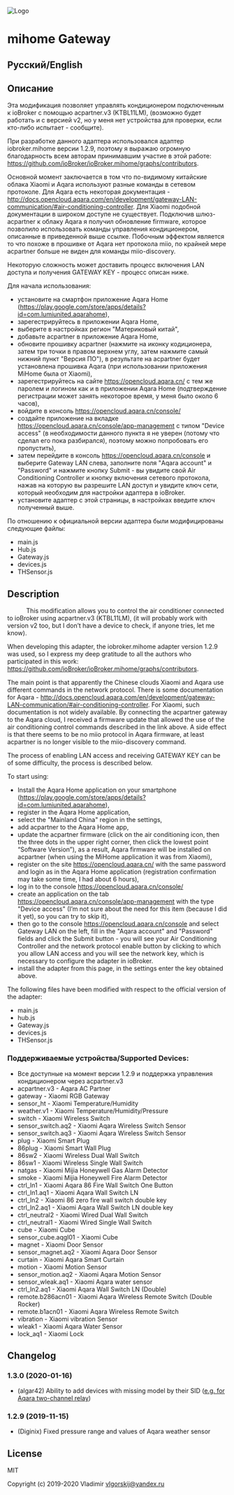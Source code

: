 ![Logo](admin/mihome.png)
# mihome Gateway

## Русский/English

## Описание
        
  Эта модификация  позволяет управлять кондиционером подключенным к ioBroker с помощью acpartner.v3 (KTBL11LM), (возможно будет работать и с версией v2, но у меня нет устройства для проверки, если кто-либо испытает - сообщите).
  
  При разработке данного адаптера использовался адаптер iobroker.mihome версии 1.2.9, поэтому я выражаю огромную благодарность всем авторам принимавшим участие в этой работе: https://github.com/ioBroker/ioBroker.mihome/graphs/contributors.
  
  Основной момент заключается в том что по-видимому китайские облака Xiaomi и Aqara используют разные команды в сетевом протоколе. Для Aqara есть некоторая документация - http://docs.opencloud.aqara.com/en/development/gateway-LAN-communication/#air-conditioning-controller. Для Xiaomi подобной документации в широком доступе не существует. Подключив шлюз-acpartner к облаку Aqara я получил обновление firmware, которое позволило использовать команды управления кондиционером, описанные в приведенной выше ссылке. Побочным эффектом является то что похоже в прошивке от Aqara нет протокола miio, по крайней мере acpartner больше не виден для команды miio-discovery.
  
  Некоторую сложность может доставить процесс включения LAN доступа и получения GATEWAY KEY - процесс описан ниже.
  
  Для начала использования:
  - установите на смартфон приложение Aqara Home (https://play.google.com/store/apps/details?id=com.lumiunited.aqarahome),
  - зарегестрируйтесь в приложении Aqara Home,
  - выберите в настройках регион "Материковый китай",
  - добавьте acpartner в приложение Aqara Home,
  - обновите прошивку acpartner (нажмите на иконку кодиционера, затем три точки в правом верхнем углу, затем нажмите самый нижний пункт     "Версия ПО"), в результате на acpartner будет установлена прошивка Aqara (при использовании приложения MiHome была от Xiaomi),
  - зарегестрируйтесь на сайте https://opencloud.aqara.cn/ с тем же паролем и логином как и в приложении Aqara Home (подтверждение     регистрации может занять некоторое время, у меня было около 6 часов),
  - войдите в консоль https://opencloud.aqara.cn/console/
  - создайте приложение на вкладке https://opencloud.aqara.cn/console/app-management с типом "Device access" (в необходимости данного пункта я не уверен (потому что сделал его пока разбирался), поэтому можно попробовать его пропустить),
  - затем перейдите в консоль https://opencloud.aqara.cn/console и выберите Gateway LAN слева, заполните поля "Aqara account" и "Password" и нажмите кнопку Submit - вы увидите свой Air Conditioning Controller и кнопку включения сетевого протокола, нажав на которую вы разрешите LAN доступ и увидите ключ сети, который необходим для настройки адаптера в ioBroker.
  - установите адаптер с этой страницы, в настройках введите ключ полученный выше.  
  
  По отношению к официальной версии адаптера были модифицированы следующие файлы:
  - main.js
  - Hub.js
  - Gateway.js
  - devices.js
  - THSensor.js  

## Description
        
  This modification allows you to control the air conditioner connected to ioBroker using acpartner.v3 (KTBL11LM), (it will probably work with version v2 too, but I don’t have a device to check, if anyone tries, let me know).
  
  When developing this adapter, the iobroker.mihome adapter version 1.2.9 was used, so I express my deep gratitude to all the authors who participated in this work: https://github.com/ioBroker/ioBroker.mihome/graphs/contributors.
  
  The main point is that apparently the Chinese clouds Xiaomi and Aqara use different commands in the network protocol. There is some documentation for Aqara - http://docs.opencloud.aqara.com/en/development/gateway-LAN-communication/#air-conditioning-controller. For Xiaomi, such documentation is not widely available. By connecting the acpartner gateway to the Aqara cloud, I received a firmware update that allowed the use of the air conditioning control commands described in the link above. A side effect is that there seems to be no miio protocol in Aqara firmware, at least acpartner is no longer visible to the miio-discovery command.
  
  The process of enabling LAN access and receiving GATEWAY KEY can be of some difficulty, the process is described below.
  
  To start using:
  - Install the Aqara Home application on your smartphone (https://play.google.com/store/apps/details?id=com.lumiunited.aqarahome),
  - register in the Aqara Home application,
  - select the "Mainland China" region in the settings,
  - add acpartner to the Aqara Home app,
  - update the acpartner firmware (click on the air conditioning icon, then the three dots in the upper right corner, then click the lowest point “Software Version”), as a result, Aqara firmware will be installed on acpartner (when using the MiHome application it was from Xiaomi),
  - register on the site https://opencloud.aqara.cn/ with the same password and login as in the Aqara Home application (registration confirmation may take some time, I had about 6 hours),
  - log in to the console https://opencloud.aqara.cn/console/
  - create an application on the tab https://opencloud.aqara.cn/console/app-management with the type "Device access" (I’m not sure about the need for this item (because I did it yet), so you can try to skip it),
  - then go to the console https://opencloud.aqara.cn/console and select Gateway LAN on the left, fill in the "Aqara account" and "Password" fields and click the Submit button - you will see your Air Conditioning Controller and the network protocol enable button by clicking to which you allow LAN access and you will see the network key, which is necessary to configure the adapter in ioBroker.
  - install the adapter from this page, in the settings enter the key obtained above.
  
  The following files have been modified with respect to the official version of the adapter:
  - main.js
  - hub.js
  - Gateway.js
  - devices.js
  - THSensor.js


### Поддерживаемые устройства/Supported Devices:
- Все доступные на момент версии 1.2.9 и поддержка управления кондиционером через acpartner.v3
- acpartner.v3 -      Aqara AC Partner
- gateway -           Xiaomi RGB Gateway
- sensor_ht -         Xiaomi Temperature/Humidity
- weather.v1 -        Xiaomi Temperature/Humidity/Pressure
- switch -            Xiaomi Wireless Switch
- sensor_switch.aq2 - Xiaomi Aqara Wireless Switch Sensor
- sensor_switch.aq3 - Xiaomi Aqara Wireless Switch Sensor
- plug -              Xiaomi Smart Plug
- 86plug -            Xiaomi Smart Wall Plug
- 86sw2 -             Xiaomi Wireless Dual Wall Switch
- 86sw1 -             Xiaomi Wireless Single Wall Switch
- natgas -            Xiaomi Mijia Honeywell Gas Alarm Detector
- smoke -             Xiaomi Mijia Honeywell Fire Alarm Detector
- ctrl_ln1 -          Xiaomi Aqara 86 Fire Wall Switch One Button
- ctrl_ln1.aq1 -      Xiaomi Aqara Wall Switch LN
- ctrl_ln2 -          Xiaomi 86 zero fire wall switch double key
- ctrl_ln2.aq1 -      Xiaomi Aqara Wall Switch LN double key
- ctrl_neutral2 -     Xiaomi Wired Dual Wall Switch
- ctrl_neutral1 -     Xiaomi Wired Single Wall Switch
- cube -              Xiaomi Cube
- sensor_cube.aqgl01 - Xiaomi Cube
- magnet -            Xiaomi Door Sensor
- sensor_magnet.aq2 - Xiaomi Aqara Door Sensor
- curtain -           Xiaomi Aqara Smart Curtain
- motion -            Xiaomi Motion Sensor
- sensor_motion.aq2 - Xiaomi Aqara Motion Sensor
- sensor_wleak.aq1 -  Xiaomi Aqara water sensor
- ctrl_ln2.aq1 -      Xiaomi Aqara Wall Switch LN (Double)
- remote.b286acn01 -  Xiaomi Aqara Wireless Remote Switch (Double Rocker)
- remote.b1acn01 -    Xiaomi Aqara Wireless Remote Switch
- vibration -         Xiaomi vibration Sensor
- wleak1 -            Xiaomi Aqara Water Sensor
- lock_aq1 -          Xiaomi Lock

## Changelog

### 1.3.0 (2020-01-16)
* (algar42) Ability to add devices with missing model by their SID ([e.g. for Aqara two-channel relay](https://github.com/algar42/ioBroker.mihome#usage))

### 1.2.9 (2019-11-15)
* (Diginix) Fixed pressure range and values of Aqara weather sensor

## License
MIT

Copyright (c) 2019-2020 Vladimir <vlgorskij@yandex.ru>
